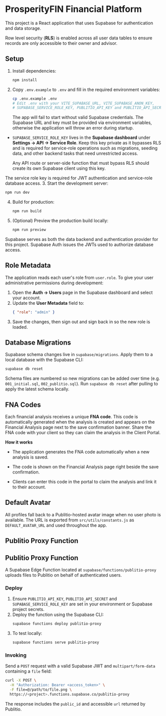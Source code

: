 # ProsperityFIN Financial Platform

This project is a React application that uses Supabase for authentication and data storage.

Row level security (**RLS**) is enabled across all user data tables to ensure records are only accessible to their owner and advisor.

## Setup

1. Install dependencies:
   ```bash
   npm install
   ```
2. Copy `.env.example` to `.env` and fill in the required environment variables:
   ```bash
   cp .env.example .env
   # Edit .env with your VITE_SUPABASE_URL, VITE_SUPABASE_ANON_KEY,
   # SUPABASE_SERVICE_ROLE_KEY, PUBLITIO_API_KEY and PUBLITIO_API_SECRET
   ```
   The app will fail to start without valid Supabase credentials. The
   Supabase URL and key must be provided via environment variables, otherwise the
   application will throw an error during startup.

  * `SUPABASE_SERVICE_ROLE_KEY` lives in the **Supabase dashboard** under **Settings → API → Service Role**. Keep this key private as it bypasses RLS and is required for service-role operations such as migrations, seeding data, and other backend tasks that need unrestricted access.

    Any API route or server-side function that must bypass RLS should create its own Supabase client using this key.

The service role key is required for JWT authentication and service-role database access.
3. Start the development server:
   ```bash
   npm run dev
   ```
4. Build for production:
   ```bash
   npm run build
   ```
5. (Optional) Preview the production build locally:
   ```bash
   npm run preview
   ```

Supabase serves as both the data backend and authentication provider for this project. Supabase Auth issues the JWTs used to authorize database access.

## Role Metadata

The application reads each user's role from `user.role`. To give
your user administrative permissions during development:

1. Open the **Auth → Users** page in the Supabase dashboard and select your account.
2. Update the **User Metadata** field to:
   ```json
   { "role": "admin" }
   ```
3. Save the changes, then sign out and sign back in so the new role is loaded.

## Database Migrations

Supabase schema changes live in `supabase/migrations`. Apply them to a local database with the Supabase CLI:

```bash
supabase db reset
```
Schema files are numbered so new migrations can be added over time (e.g. `001_initial.sql`, `002_publitio.sql`).
Run `supabase db reset` after pulling to apply the latest schema locally.

## FNA Codes

Each financial analysis receives a unique **FNA code**. This code is automatically generated when the analysis is created and appears on the Financial Analysis page next to the save confirmation banner. Share the FNA code with your client so they can claim the analysis in the Client Portal.

**How it works**

* The application generates the FNA code automatically when a new analysis is saved.
* The code is shown on the Financial Analysis page right beside the save confirmation.

* Clients can enter this code in the portal to claim the analysis and link it to their account.

## Default Avatar

All profiles fall back to a Publitio-hosted avatar image when no user photo is available. The URL is exported from `src/utils/constants.js` as `DEFAULT_AVATAR_URL` and used throughout the app.

## Publitio Proxy Function

## Publitio Proxy Function

A Supabase Edge Function located at `supabase/functions/publitio-proxy` uploads files to Publitio on behalf of authenticated users.

### Deploy

1. Ensure `PUBLITIO_API_KEY`, `PUBLITIO_API_SECRET` and `SUPABASE_SERVICE_ROLE_KEY` are set in your environment or Supabase project secrets.
2. Deploy the function using the Supabase CLI:
   ```bash
   supabase functions deploy publitio-proxy
   ```
3. To test locally:
   ```bash
   supabase functions serve publitio-proxy
   ```

### Invoking

Send a `POST` request with a valid Supabase JWT and `multipart/form-data` containing a `file` field:

```bash
curl -X POST \
  -H "Authorization: Bearer <access_token>" \
  -F file=@/path/to/file.png \
  https://<project>.functions.supabase.co/publitio-proxy
```

The response includes the `public_id` and accessible `url` returned by Publitio.
